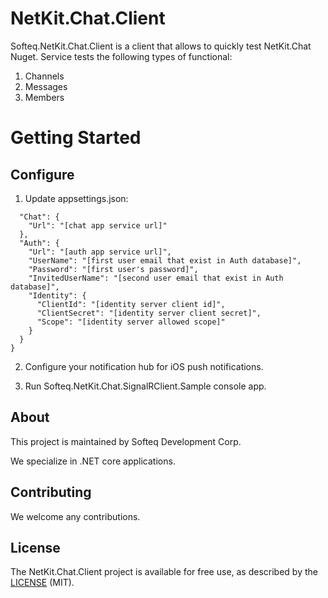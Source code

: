 # NetKit.Chat.Client

Softeq.NetKit.Chat.Client is a client that allows to quickly test NetKit.Chat Nuget. 
Service tests the following types of functional:
1. Channels
2. Messages
3. Members

# Getting Started

## Configure

1. Update appsettings.json:

```{
  "Chat": {
    "Url": "[chat app service url]"
  },
  "Auth": {
    "Url": "[auth app service url]",
    "UserName": "[first user email that exist in Auth database]",
    "Password": "[first user's password]",
    "InvitedUserName": "[second user email that exist in Auth database]",
    "Identity": {
      "ClientId": "[identity server client id]",
      "ClientSecret": "[identity server client secret]",
      "Scope": "[identity server allowed scope]" 
    } 
  }
}
```
2. Configure your notification hub for iOS push notifications. 

3. Run Softeq.NetKit.Chat.SignalRClient.Sample console app. 

## About

This project is maintained by Softeq Development Corp.

We specialize in .NET core applications.

## Contributing

We welcome any contributions.

## License

The NetKit.Chat.Client project is available for free use, as described by the [LICENSE](/LICENSE) (MIT).
